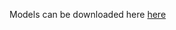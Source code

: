 Models can be downloaded here [here](https://drive.google.com/drive/folders/1YdEcKw7FBkDsh9VBWoGhhnjtK7N5Ory-?usp=share_link)
